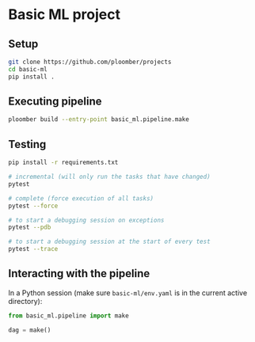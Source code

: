 # Basic ML project

## Setup

```bash
git clone https://github.com/ploomber/projects
cd basic-ml
pip install .
```

## Executing pipeline

```bash
ploomber build --entry-point basic_ml.pipeline.make
```

## Testing

```bash
pip install -r requirements.txt

# incremental (will only run the tasks that have changed)
pytest

# complete (force execution of all tasks)
pytest --force

# to start a debugging session on exceptions
pytest --pdb

# to start a debugging session at the start of every test
pytest --trace
```

## Interacting with the pipeline

In a Python session (make sure `basic-ml/env.yaml` is in the current active
directory):

```python
from basic_ml.pipeline import make

dag = make()
```
